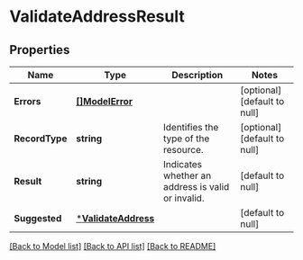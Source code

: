 # ValidateAddressResult

## Properties
Name | Type | Description | Notes
------------ | ------------- | ------------- | -------------
**Errors** | [**[]ModelError**](Error.md) |  | [optional] [default to null]
**RecordType** | **string** | Identifies the type of the resource. | [optional] [default to null]
**Result** | **string** | Indicates whether an address is valid or invalid. | [default to null]
**Suggested** | [***ValidateAddress**](ValidateAddress.md) |  | [default to null]

[[Back to Model list]](../README.md#documentation-for-models) [[Back to API list]](../README.md#documentation-for-api-endpoints) [[Back to README]](../README.md)

